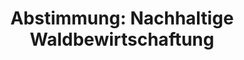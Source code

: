 ---
abstimmung:
  abstimmung: 2
  bundestagssitzung: 97
  legislaturperiode: 18
categories:
- Landwirtschaft
data:
- title: Abstimmungsergebnis 20150326_2-data.pdf
  url: /res/abstimmungsliste/20150326_2-data.pdf
- title: Abstimmungsergebnis 20150326_2_xls-data.csv
  url: /res/abstimmungsliste/analyses/20150326_2_xls-data.csv
documents:
- local: /res/abstimmungsdaten/018-097-02/1802876.pdf
  title: Drucksache 18/02876.pdf
  url: http://dip21.bundestag.de/dip21/btd/18/028/1802876.pdf
- local: /res/abstimmungsdaten/018-097-02/1803578.pdf
  title: Drucksache 18/03578.pdf
  url: http://dip21.bundestag.de/dip21/btd/18/035/1803578.pdf
ergebnis:
  cdu/csu:
    enthaltung: 0
    gesamt: 311
    ja: 276
    nein: 1
    nichtabgegeben: 34
    ungueltig: 0
  die.linke:
    enthaltung: 0
    gesamt: 64
    ja: 0
    nein: 59
    nichtabgegeben: 5
    ungueltig: 0
  file: 20150326_2_xls-data.csv
  gruenen:
    enthaltung: 0
    gesamt: 63
    ja: 0
    nein: 55
    nichtabgegeben: 8
    ungueltig: 0
  spd:
    enthaltung: 0
    gesamt: 193
    ja: 172
    nein: 0
    nichtabgegeben: 21
    ungueltig: 0
layout: abstimmung
links:
- title: https://www.bundestag.de/parlament/plenum/abstimmung/abstimmung?id=331
  url: https://www.bundestag.de/parlament/plenum/abstimmung/abstimmung?id=331
- title: http://www.abgeordnetenwatch.de/kooperative_holzvermarktung-1105-725.html
  url: http://www.abgeordnetenwatch.de/kooperative_holzvermarktung-1105-725.html
preview: "Deutscher Bundestag\n\n97. Sitzung des Deutschen Bundestages\nam Donnerstag,\
  \ 26.M\xE4rz 2015\n\nEndg\xFCltiges Ergebnis der Namentlichen Abstimmung Nr. 2\n\
  \nBeschlussempfehlung des Ausschusses f\xFCr Ern\xE4hrung und Landwirtschaft (10.\
  \ Ausschuss)\nzu dem Antrag der Abgeordneten Harald Ebner, Steffi Lemke, B\xE4rbel\
  \ H\xF6hn, B\xDCNDNIS\n90/DIE GR\xDCNEN\nNachhaltige Waldbewirtschaftung sicherstellen\
  \ - Kooperative Holzvermarktung\nerm\xF6glichen\nDrucksachen 18/2876 und 18/3578\n\
  \nAbgegebene Stimmen insgesamt:\n\n563\n\nNicht abgegebene Stimmen:\nJa-Stimmen:\n\
  \n68\n448\n\nNein-Stimmen:\n\n115\n\nEnthaltungen:\n\n0\n\nUng\xFCltige:\n\n0\n\n\
  Berlin, den 26.03.2015\n\nBeginn: 17:45\nEnde: 17:48\n"
tags:
- Nachhaltigkeit
- Wald
title: 'Abstimmung: Nachhaltige Waldbewirtschaftung'
---